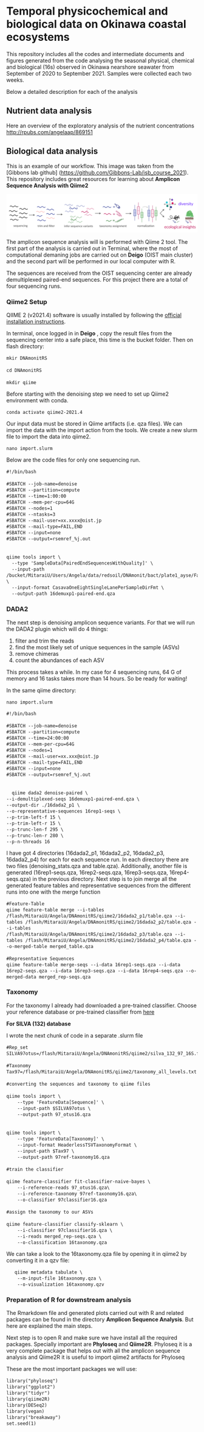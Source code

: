 # Temporal physicochemical and biological data on Okinawa coastal ecosystems

This repository includes all the codes and intermediate documents and figures generated from the code analysing the seasonal physical, chemical and biological (16s) observed in Okinawa nearshore seawater from September of 2020 to September 2021. Samples were collected each two weeks.

Below a detailed description for each of the analysis

## Nutrient data analysis

Here an overview of the exploratory analysis of the nutrient concentrations 
http://rpubs.com/angelaap/869151

## Biological data analysis

This is an example of our workflow. This image was taken from the [Gibbons lab github] (https://github.com/Gibbons-Lab/isb_course_2021). This repository includes great resources for learning about **Amplicon Sequence Analysis with Qiime2**

![our workflow](https://github.com/Gibbons-Lab/isb_course_2021/raw/main/docs/16S/assets/steps.png)

The amplicon sequence analysis will is performed with Qiime 2 tool. The first part of the analysis is carried out in Terminal, where the most of computational demaning jobs are carried out on **Deigo** (OIST main cluster) and the second part will be performed in our local computer with R. 

The sequences are received from the OIST sequencing center are already demultiplexed paired-end sequences. For this project there are a total of four sequencing runs.

### Qiime2 Setup

QIIME 2 (v2021.4) software is usually installed by following the [official installation instructions](https://docs.qiime2.org/2022.2/install/).

In terminal, once logged in in **Deigo** , copy the result files from the sequencing center into a safe place, this time is the bucket folder. Then on flash directory: 

```
mkir DNAmonitRS

cd DNAmonitRS

mkdir qiime
```
Before starting with the denoising step we need to set up Qiime2 environment with conda. 

```
conda activate qiime2-2021.4
```
Our input data must be stored in Qiime artifacts (i.e. qza files). We can import the data with the import action from the tools.
We create a new slurm file to import the data into qiime2. 

```
nano import.slurm
```
Below are the code files for only one sequencing run.

```
#!/bin/bash

#SBATCH --job-name=denoise
#SBATCH --partition=compute
#SBATCH --time=1:00:00
#SBATCH --mem-per-cpu=64G
#SBATCH --nodes=1
#SBATCH --ntasks=3
#SBATCH --mail-user=xx.xxxx@oist.jp
#SBATCH --mail-type=FAIL,END
#SBATCH --input=none
#SBATCH --output=rsemref_%j.out


qiime tools import \
  --type 'SampleData[PairedEndSequencesWithQuality]' \
  --input-path /bucket/MitaraiU/Users/Angela/data/redsoil/DNAmonit/bact/plate1_ayse/Fastq_clean \
  --input-format CasavaOneEightSingleLanePerSampleDirFmt \
  --output-path 16demuxp1-paired-end.qza
```
### DADA2

The next step is denoising amplicon sequence variants. For that we will run the DADA2 plugin which will do 4 things:

1. filter and trim the reads
2. find the most likely set of unique sequences in the sample (ASVs)
3. remove chimeras
4. count the abundances of each ASV

This process takes a while. In my case for 4 sequencing runs, 64 G of memory and 16 tasks takes more than 14 hours. So be ready for waiting! 

In the same qiime directory:

```
nano import.slurm
```

```
#!/bin/bash

#SBATCH --job-name=denoise
#SBATCH --partition=compute
#SBATCH --time=24:00:00
#SBATCH --mem-per-cpu=64G
#SBATCH --nodes=1
#SBATCH --mail-user=xx.xxx@oist.jp
#SBATCH --mail-type=FAIL,END
#SBATCH --input=none
#SBATCH --output=rsemref_%j.out


  qiime dada2 denoise-paired \
--i-demultiplexed-seqs 16demuxp1-paired-end.qza \
--output-dir ./16dada2_p1 \
--o-representative-sequences 16rep1-seqs \
--p-trim-left-f 15 \
--p-trim-left-r 15 \
--p-trunc-len-f 295 \
--p-trunc-len-r 280 \
--p-n-threads 16  
```

I have got 4 directories (16dada2_p1, 16dada2_p2, 16dada2_p3, 16dada2_p4) for each for each sequence run. 
In each directory there are two files (denoising_stats.qza and table.qza). Additionally, another file is generated (16rep1-seqs.qza, 16rep2-seqs.qza, 16rep3-seqs.qza, 16rep4-seqs.qza) in the previous directory. Next step is to join merge all the generated feature tables and representative sequences from the different runs into one with the merge function

```
#Feature-Table
qiime feature-table merge --i-tables /flash/MitaraiU/Angela/DNAmonitRS/qiime2/16dada2_p1/table.qza --i-tables /flash/MitaraiU/Angela/DNAmonitRS/qiime2/16dada2_p2/table.qza --i-tables /flash/MitaraiU/Angela/DNAmonitRS/qiime2/16dada2_p3/table.qza --i-tables /flash/MitaraiU/Angela/DNAmonitRS/qiime2/16dada2_p4/table.qza --o-merged-table merged_table.qza

#Representative Sequences
qiime feature-table merge-seqs --i-data 16rep1-seqs.qza --i-data 16rep2-seqs.qza --i-data 16rep3-seqs.qza --i-data 16rep4-seqs.qza --o-merged-data merged_rep-seqs.qza
```
### Taxonomy

For the taxonomy I already had downloaded a pre-trained classifier. Choose your reference database or pre-trained classifier from [here](https://docs.qiime2.org/2019.4/data-resources/)

**For SILVA (132) database**

I wrote the next chunk of code in a separate .slurm file

```
#Rep_set
SILVA97otus=/flash/MitaraiU/Angela/DNAmonitRS/qiime2/silva_132_97_16S.fna

#Taxonomy
Tax97=/flash/MitaraiU/Angela/DNAmonitRS/qiime2/taxonomy_all_levels.txt

#converting the sequences and taxonomy to qiime files

qiime tools import \
    --type 'FeatureData[Sequence]' \
    --input-path $SILVA97otus \
    --output-path 97_otus16.qza


qiime tools import \
    --type 'FeatureData[Taxonomy]' \
    --input-format HeaderlessTSVTaxonomyFormat \
    --input-path $Tax97 \
    --output-path 97ref-taxonomy16.qza

#train the classifier

qiime feature-classifier fit-classifier-naive-bayes \
    --i-reference-reads 97_otus16.qza\
    --i-reference-taxonomy 97ref-taxonomy16.qza\
    --o-classifier 97classifier16.qza
    
#assign the taxonomy to our ASVs

qiime feature-classifier classify-sklearn \
    --i-classifier 97classifier16.qza \
    --i-reads merged_rep-seqs.qza \
    --o-classification 16taxonomy.qza
```

We can take a look to the 16taxonomy.qza file by opening it in qiime2 by converting it in a qzv file:

```
   qiime metadata tabulate \
    --m-input-file 16taxonomy.qza \
    --o-visualization 16taxonomy.qzv
```

### Preparation of R for downstream analysis

The Rmarkdown file and generated plots carried out with R and related packages can be found in the directory **Amplicon Sequence Analysis**. But here are explained the main steps.

Next step is to open R and make sure we have install all the required packages. Specially important are **Phyloseq** and **Qiime2R**. Phyloseq it is a very complete package that helps out with all the amplicon sequence analysis and Qiime2R it is useful to import qiime2 artifacts for Phyloseq

These are the most important packages we will use:

```
library("phyloseq")
library("ggplot2")
library("tidyr")
library(qiime2R)
library(DESeq2)
library(vegan)
library("breakaway")
set.seed(1)
```


